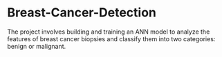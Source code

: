 # Breast-Cancer-Detection
The project involves building and training an ANN model to analyze the features of breast cancer biopsies and classify them into two categories: benign or malignant. 
